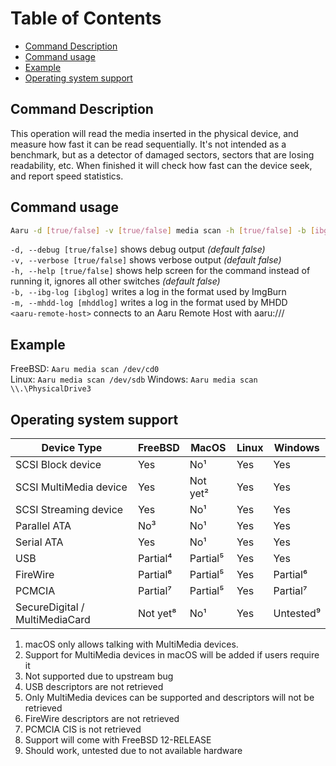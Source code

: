 # Table of Contents

- [Command Description](#command-description)
- [Command usage](#command-usage)
- [Example](#example)
- [Operating system support](#operating-system-support)

## Command Description

This operation will read the media inserted in the physical device, and measure how fast it can be read sequentially.
It's not intended as a benchmark, but as a detector of damaged sectors, sectors that are losing readability, etc. When
finished it will check how fast can the device seek, and report speed statistics.

## Command usage

```bash
Aaru -d [true/false] -v [true/false] media scan -h [true/false] -b [ibglog] -m [mhddlog] <device-path/aaru-remote-host>
```

`-d, --debug [true/false]` shows debug output *(default false)*  
`-v, --verbose [true/false]` shows verbose output *(default false)*  
`-h, --help [true/false]` shows help screen for the command instead of running it, ignores all other switches *(default
false)*  
`-b, --ibg-log [ibglog]` writes a log in the format used by ImgBurn  
`-m, --mhdd-log [mhddlog]`  writes a log in the format used by MHDD  
`<aaru-remote-host>` connects to an Aaru Remote Host with aaru:///

## Example

FreeBSD: `Aaru media scan /dev/cd0`  
Linux: `Aaru media scan /dev/sdb`
Windows: `Aaru media scan \\.\PhysicalDrive3`

## Operating system support

| Device Type  | FreeBSD  | MacOS  | Linux  | Windows  |
|--------------|----------|--------|--------|----------|
| SCSI Block device  | Yes  | No¹  | Yes  | Yes  |
| SCSI MultiMedia device  | Yes  | Not yet² | Yes  | Yes  |
| SCSI Streaming device  | Yes  | No¹  | Yes  | Yes  |
| Parallel ATA  | No³ | No¹  | Yes  | Yes  |
| Serial ATA  | Yes  | No¹  | Yes  | Yes  |
| USB  | Partial⁴ | Partial⁵ | Yes  | Yes  |
| FireWire  | Partial⁶ | Partial⁵ | Yes  | Partial⁶ |
| PCMCIA  | Partial⁷ | Partial⁵ | Yes  | Partial⁷ |
| SecureDigital / MultiMediaCard  | Not yet⁸ | No¹  | Yes  | Untested⁹ |

1. macOS only allows talking with MultiMedia devices.
2. Support for MultiMedia devices in macOS will be added if users require it
3. Not supported due to upstream bug
4. USB descriptors are not retrieved
5. Only MultiMedia devices can be supported and descriptors will not be retrieved
6. FireWire descriptors are not retrieved
7. PCMCIA CIS is not retrieved
8. Support will come with FreeBSD 12-RELEASE
9. Should work, untested due to not available hardware